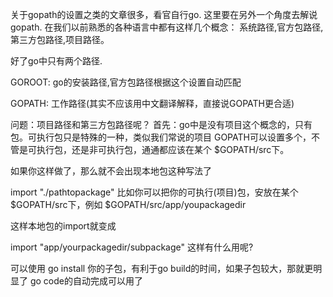 关于gopath的设置之类的文章很多，看官自行go. 这里要在另外一个角度去解说gopath. 在我们以前熟悉的各种语言中都有这样几个概念： 系统路径,官方包路径,第三方包路径,项目路径。

好了go中只有两个路径.

GOROOT: go的安装路径,官方包路径根据这个设置自动匹配

GOPATH: 工作路径(其实不应该用中文翻译解释，直接说GOPATH更合适)

问题：项目路径和第三方包路径呢？ 首先：go中是没有项目这个概念的，只有包。可执行包只是特殊的一种，类似我们常说的项目 GOPATH可以设置多个，不管是可执行包，还是非可执行包，通通都应该在某个 $GOPATH/src下。

如果你这样做了，那么就不会出现本地包这种写法了

<!-- lang: cpp -->
import "./pathtopackage"
比如你可以把你的可执行(项目)包，安放在某个 $GOPATH/src下，例如 $GOPATH/src/app/youpackagedir

这样本地包的import就变成

<!-- lang: cpp -->
import "app/yourpackagedir/subpackage"
这样有什么用呢?

可以使用 go install 你的子包，有利于go build的时间，如果子包较大，那就更明显了
go code的自动完成可以用了